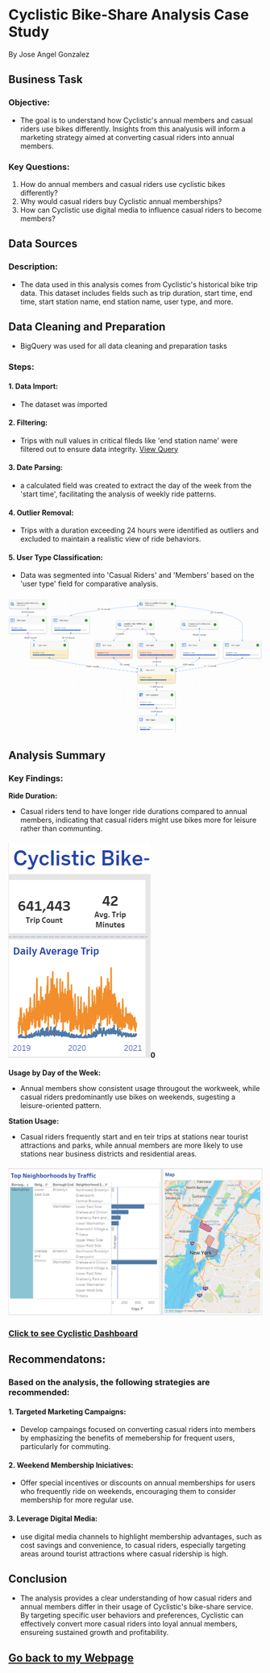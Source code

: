 # Cyclistic Bike-Share Analysis Case Study
By Jose Angel Gonzalez

## Business Task
### Objective:
- The goal is to understand how Cyclistic's annual members and casual riders use bikes differently. Insights from this analyusis will inform a marketing strategy aimed at converting casual riders into annual members.

### Key Questions:
1. How do annual members and casual riders use cyclistic bikes differently?
2. Why would casual riders buy Cyclistic annual memberships?
3. How can Cyclistic use digital media to influence casual riders to become members?

## Data Sources
### Description:
- The data used in this analysis comes from Cyclistic's historical bike trip data. This dataset includes fields such as trip duration, start time, end time, start station name, end station name, user type, and more. 			        		

## Data Cleaning and Preparation
- BigQuery was used for all data cleaning and preparation tasks
### Steps:
#### 1. Data Import:
- The dataset was imported 
#### 2. Filtering:
- Trips with null values in critical fileds like 'end station name' were filtered out to ensure data integrity. [View Query](https://github.com/Grandpa-3/cyclistic_prework/blob/main/Cyclistic.sql)

#### 3. Date Parsing:
- a calculated field was created to extract the day of the week from the 'start time', facilitating the analysis of weekly ride patterns.
#### 4. Outlier Removal:
- Trips with a duration exceeding 24 hours were identified as outliers and excluded to maintain a realistic view of ride behaviors.
#### 5. User Type Classification:
- Data was segmented into 'Casual Riders' and 'Members' based on the 'user type' field for comparative analysis.
#### ![Execution Graph](https://github.com/Grandpa-3/Cyclistic/blob/main/ExecutionGraph.png?raw=true)


## Analysis Summary
### Key Findings:

**Ride Duration:**
- Casual riders tend to have longer ride durations compared to annual members, indicating that casual riders might use bikes more for leisure rather than communting.
#### ![Execution Graph](https://github.com/Grandpa-3/Cyclistic/blob/401916d6feddfd60cf90ba3a868f119e50368b8b/RideDuration_UsageDaily.png)0

**Usage by Day of the Week:**
- Annual members show consistent usage througout the workweek, while casual riders predominantly use bikes on weekends, sugesting a leisure-oriented pattern.

**Station Usage:**
- Casual riders frequently start and en teir trips at stations near tourist attractions and parks, while annual members are more likely to use stations near business districts and residential areas.
#### ![Station Usage](https://github.com/Grandpa-3/Cyclistic/blob/43daf19bdf43f79e8639bd8efaf433a1fedf8bda/StationUsage.png)

### [Click to see Cyclistic Dashboard](https://public.tableau.com/app/profile/jose.gonzalez.ramirez/viz/Cyclistic_17262131192190/CyclisticNY)


## Recommendatons:

### Based on the analysis, the following strategies are recommended:
#### 1. Targeted Marketing Campaigns:
- Develop campaings focused on converting casual riders into members by emphasizing the benefits of memebership for frequent users, particularly for commuting.
#### 2. Weekend Membership Iniciatives:
- Offer special incentives or discounts on annual memberships for users who frequently ride on weekends, encouraging them to consider membership for more regular use.
#### 3. Leverage Digital Media:
- use digital media channels to highlight membership advantages, such as cost savings and convenience, to casual riders, especially targeting areas around tourist attractions where casual ridership is high.

## Conclusion
  - The analysis provides a clear understanding of how casual riders and annual members differ in their usage of Cyclistic's bike-share service. By targeting specific user behaviors and preferences, Cyclistic can effectively convert more casual riders into loyal annual members, ensureing sustained growth and profitability.

## [Go back to my Webpage](https://grandpa-3.github.io/Jose_AGonzalez.github.io/)
